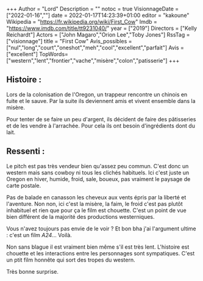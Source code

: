 +++
Author = "Lord"
Description = ""
notoc = true
VisionnageDate = ["2022-01-16",""]
date = 2022-01-17T14:23:39+01:00
editor = "kakoune"
Wikipedia = "https://fr.wikipedia.org/wiki/First_Cow"
Imdb = "https://www.imdb.com/title/tt9231040/"
year = ["2019"]
Directors = ["Kelly Reichardt"]
Actors = ["John Magaro","Orion Lee","Toby Jones"]
RssTag = ["visionnage"]
title = "First Cow"
Avis_possibles = ["nul","long","court","oneshot","meh","cool","excellent","parfait"]
Avis = ["excellent"] 
TopWords=["western","lent","frontier","vache","misère","colon","patisserie"]
+++
## Histoire :
Lors de la colonisation de l'Oregon, un trappeur rencontre un chinois en fuite et le sauve.
Par la suite ils deviennent amis et vivent ensemble dans la misère.

Pour tenter de se faire un peu d'argent, ils décident de faire des pâtisseries et de les vendre à l'arrachée.
Pour cela ils ont besoin d'ingrédients dont du lait.

## Ressenti :
Le pitch est pas très vendeur bien qu'assez peu commun.
C'est donc un western mais sans cowboy ni tous les clichés habituels.
Ici c'est juste un Oregon en hiver, humide, froid, sale, boueux, pas vraiment le paysage de carte postale.

Pas de balade en canasson les cheveux aux vents épris par la liberté et l'aventure.
Non non, ici c'est la misère, la faim, le froid c'est pas plutôt inhabituel et rien que pour ça le film est chouette.
C'est un point de vue bien différent de la majorité des productions westerniques.

Vous n'avez toujours pas envie de le voir ?
Et bon bha j'ai l'argument ultime : c'est un film *A24*…
Voilà.

Non sans blague il est vraiment bien même s'il est très lent.
L'histoire est chouette et les interactions entre les personnages sont sympatiques.
C'est un ptit film honnête qui sort des tropes du western.

Très bonne surprise.


